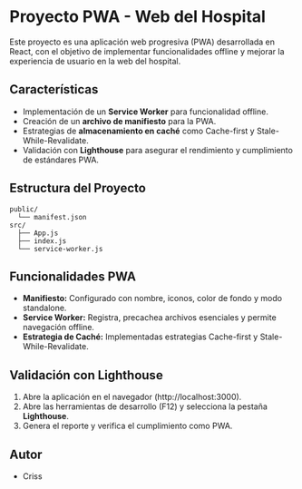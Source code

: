 # Proyecto PWA - Web del Hospital

Este proyecto es una aplicación web progresiva (PWA) desarrollada en React, con el objetivo de implementar funcionalidades offline y mejorar la experiencia de usuario en la web del hospital.

## Características
- Implementación de un **Service Worker** para funcionalidad offline.
- Creación de un **archivo de manifiesto** para la PWA.
- Estrategias de **almacenamiento en caché** como Cache-first y Stale-While-Revalidate.
- Validación con **Lighthouse** para asegurar el rendimiento y cumplimiento de estándares PWA.

## Estructura del Proyecto
```
public/
  └── manifest.json
src/
  ├── App.js
  ├── index.js
  └── service-worker.js
```

## Funcionalidades PWA
- **Manifiesto:** Configurado con nombre, iconos, color de fondo y modo standalone.
- **Service Worker:** Registra, precachea archivos esenciales y permite navegación offline.
- **Estrategia de Caché:** Implementadas estrategias Cache-first y Stale-While-Revalidate.

## Validación con Lighthouse
1. Abre la aplicación en el navegador (http://localhost:3000).
2. Abre las herramientas de desarrollo (F12) y selecciona la pestaña **Lighthouse**.
3. Genera el reporte y verifica el cumplimiento como PWA.

## Autor
- Criss


